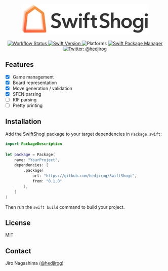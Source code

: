 <p align="center">
    <img src="Logo.png" width="400" max-width="90%" alt=“SwiftShogi” />
</p>

<p align="center">
    <a href="https://github.com/hedjirog/SwiftShogi/actions">
        <img src="https://github.com/hedjirog/SwiftShogi/workflows/CI/badge.svg" alt="Workflow Status" />
    </a>
    <a href="https://swift.org/download/">
        <img src="https://img.shields.io/badge/swift-5.1-orange.svg" alt="Swift Version" />
    </a>
    <img src="https://img.shields.io/badge/platforms-iOS%20%7C%20macOS%20%7C%20tvOS%20%7C%20watchOS%20%7C%20Linux-333333.svg?style=flat" alt="Platforms" />
    <a href="https://swift.org/package-manager">
        <img src="https://img.shields.io/badge/swiftpm-compatible-brightgreen.svg?style=flat" alt="Swift Package Manager" />
    </a>
    <a href="https://twitter.com/hedjirog">
        <img src="https://img.shields.io/badge/twitter-@hedjirog-blue.svg?style=flat" alt="Twitter: @hedjirog" />
    </a>
</p>

## Features

- [x] Game management
- [x] Board representation
- [x] Move generation / validation
- [x] SFEN parsing
- [ ] KIF parsing
- [ ] Pretty printing

## Installation

Add the SwiftShogi package to your target dependencies in `Package.swift`:

```swift
import PackageDescription

let package = Package(
    name: "YourProject",
    dependencies: [
        .package(
            url: "https://github.com/hedjirog/SwiftShogi",
            from: "0.1.0"
        ),
    ]
)
```

Then run the `swift build` command to build your project.

## License

MIT

## Contact

Jiro Nagashima ([@hedjirog](https://twitter.com/hedjirog))
